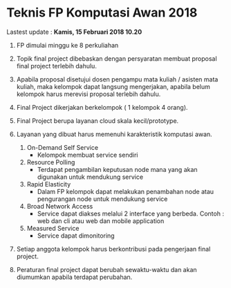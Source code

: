 # Teknis FP Komputasi Awan 2018
Lastest update : **Kamis, 15 Februari 2018 10.20**

1. FP dimulai minggu ke 8 perkuliahan
2. Topik final project dibebaskan dengan persyaratan membuat proposal final project terlebih dahulu.

3. Apabila proposal disetujui dosen pengampu mata kuliah / asisten mata kuliah, maka kelompok dapat langsung mengerjakan, apabila belum kelompok harus merevisi proposal terlebih dahulu.

4. Final Project dikerjakan berkelompok ( 1 kelompok 4 orang).
5. Final Project berupa layanan cloud skala kecil/prototype.
6. Layanan yang dibuat harus memenuhi karakteristik komputasi awan.
	1. On-Demand Self Service
		- Kelompok membuat service sendiri
	2. Resource Polling
		- Terdapat pengambilan keputusan node mana yang akan digunakan untuk mendukung service
	3. Rapid Elasticity
		- Dalam FP kelompok dapat melakukan penambahan node atau pengurangan node untuk mendukung service
	4. Broad Network Access
		- Service dapat diakses melalui 2 interface yang berbeda. Contoh : web dan cli atau web dan mobile application
	5. Measured Service
		- Service dapat dimonitoring

7. Setiap anggota kelompok harus berkontribusi pada pengerjaan final project.
8. Peraturan final project  dapat berubah sewaktu-waktu dan akan diumumkan apabila terdapat perubahan.


